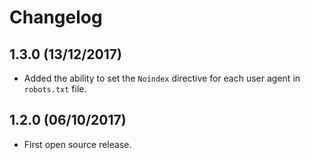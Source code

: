 # Changelog

## 1.3.0 (13/12/2017)
- Added the ability to set the `Noindex` directive for each user agent in `robots.txt` file.

## 1.2.0 (06/10/2017)
- First open source release.